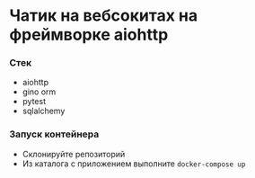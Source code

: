 # Чатик на вебсокитах на фреймворке aiohttp

### Стек
- aiohttp
- gino orm
- pytest
- sqlalchemy

### Запуск контейнера
- Склонируйте репозиторий
- Из каталога с приложением выполните ``` docker-compose up ```

